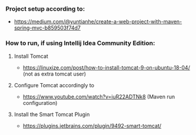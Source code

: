 ### Project setup according to:
- https://medium.com/@yuntianhe/create-a-web-project-with-maven-spring-mvc-b859503f74d7


### How to run, if using Intellij Idea Community Edition:
 
1. Install Tomcat
   - https://linuxize.com/post/how-to-install-tomcat-9-on-ubuntu-18-04/
     (not as extra tomcat user)
   
2. Configure Tomcat accordingly to
   - https://www.youtube.com/watch?v=iuR22ADTNk8
     (Maven run configuration)
   
3. Install the Smart Tomcat Plugin
   - https://plugins.jetbrains.com/plugin/9492-smart-tomcat/
   

    

   


